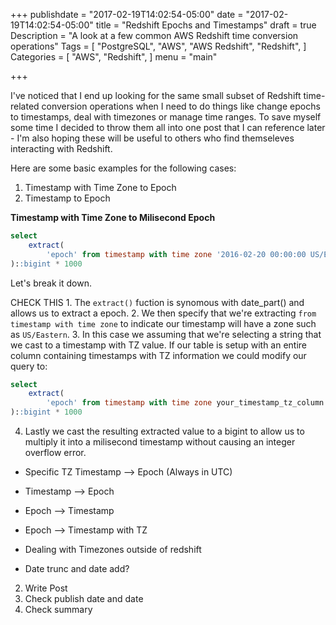 +++
publishdate = "2017-02-19T14:02:54-05:00"
date = "2017-02-19T14:02:54-05:00"
title = "Redshift Epochs and Timestamps"
draft = true
Description = "A look at a few common AWS Redshift time conversion operations"
Tags = [
  "PostgreSQL",
  "AWS",
  "AWS Redshift",
  "Redshift",
]
Categories = [
  "AWS",
  "Redshift",
]
menu = "main"

+++

I've noticed that I end up looking for the same small subset of Redshift time-related conversion operations when I need to do things like change epochs to timestamps, deal with timezones or manage time ranges. To save myself some time I decided to throw them all into one post that I can reference later - I'm also hoping these will be useful to others who find themseleves interacting with Redshift.
<!--more-->

Here are some basic examples for the following cases:

1. Timestamp with Time Zone to Epoch
2. Timestamp to Epoch

**Timestamp with Time Zone to Milisecond Epoch**

```sql
select 
    extract(
        'epoch' from timestamp with time zone '2016-02-20 00:00:00 US/Eastern'::timestamptz
)::bigint * 1000
```

Let's break it down.

CHECK THIS 1. The `extract()` fuction is synomous with date_part() and allows us to extract a epoch.
2. We then specify that we're extracting `from timestamp with time zone` to indicate our timestamp will have a zone such as `US/Eastern`. 
3. In this case we assuming that we're selecting a string that we cast to a timestamp with TZ value. If our table is setup with an entire column containing timestamps with TZ information we could modify our query to:
```sql
select 
    extract(
        'epoch' from timestamp with time zone your_timestamp_tz_column
)::bigint * 1000
```
4. Lastly we cast the resulting extracted value to a bigint to allow us to multiply it into a milisecond timestamp without causing an integer overflow error.


- Specific TZ Timestamp --> Epoch (Always in UTC)
- Timestamp --> Epoch

- Epoch --> Timestamp
- Epoch --> Timestamp with TZ

- Dealing with Timezones outside of redshift
- Date trunc and date add?

2. Write Post
4. Check publish date and date
6. Check summary
